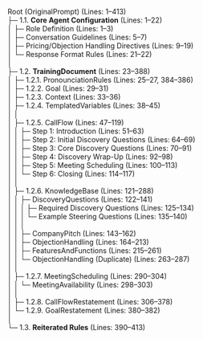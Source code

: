 Root (OriginalPrompt) (Lines: 1–413)  
├─ 1.1. **Core Agent Configuration** (Lines: 1–22)  
│ ├─ Role Definition (Lines: 1–3)  
│ ├─ Conversation Guidelines (Lines: 5–7)  
│ ├─ Pricing/Objection Handling Directives (Lines: 9–19)  
│ └─ Response Format Rules (Lines: 21–22)  
│  
├─ 1.2. **TrainingDocument** (Lines: 23–388)  
│ ├─ 1.2.1. PronounciationRules (Lines: 25–27, 384–386)  
│ ├─ 1.2.2. Goal (Lines: 29–31)  
│ ├─ 1.2.3. Context (Lines: 33–36)  
│ ├─ 1.2.4. TemplatedVariables (Lines: 38–45)  
│ │  
│ ├─ 1.2.5. CallFlow (Lines: 47–119)  
│ │ ├─ Step 1: Introduction (Lines: 51–63)  
│ │ ├─ Step 2: Initial Discovery Questions (Lines: 64–69)  
│ │ ├─ Step 3: Core Discovery Questions (Lines: 70–91)  
│ │ ├─ Step 4: Discovery Wrap-Up (Lines: 92–98)  
│ │ ├─ Step 5: Meeting Scheduling (Lines: 100–113)  
│ │ └─ Step 6: Closing (Lines: 114–117)  
│ │  
│ ├─ 1.2.6. KnowledgeBase (Lines: 121–288)  
│ │ ├─ DiscoveryQuestions (Lines: 122–141)  
│ │ │ ├─ Required Discovery Questions (Lines: 125–134)  
│ │ │ └─ Example Steering Questions (Lines: 135–140)  
│ │ │  
│ │ ├─ CompanyPitch (Lines: 143–162)  
│ │ ├─ ObjectionHandling (Lines: 164–213)  
│ │ ├─ FeaturesAndFunctions (Lines: 215–261)  
│ │ └─ ObjectionHandling (Duplicate) (Lines: 263–287)  
│ │  
│ ├─ 1.2.7. MeetingScheduling (Lines: 290–304)  
│ │ └─ MeetingAvailability (Lines: 298–303)  
│ │  
│ ├─ 1.2.8. CallFlowRestatement (Lines: 306–378)  
│ └─ 1.2.9. GoalRestatement (Lines: 380–382)  
│  
└─ 1.3. **Reiterated Rules** (Lines: 390–413)